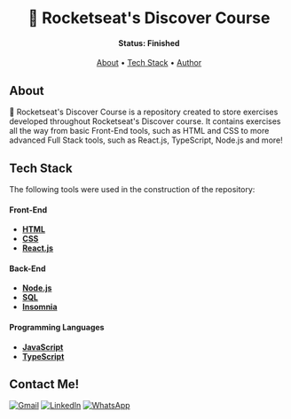 <h1 align="center">🚀 Rocketseat's Discover Course</h1>

<h4 align="center"> 
	 Status: Finished
</h4>

<p align="center">
 <a href="#about">About</a> • 
 <a href="#tech-stack">Tech Stack</a> •
 <a href="#contact-me">Author</a>
</p>

## About

🚀 Rocketseat's Discover Course is a repository created to store exercises developed throughout Rocketseat's Discover course. It contains exercises all the way from basic Front-End tools, such as HTML and CSS to more advanced Full Stack tools, such as React.js, TypeScript, Node.js and more!

## Tech Stack

The following tools were used in the construction of the repository:

#### **Front-End**

-   **[HTML](https://developer.mozilla.org/pt-BR/docs/Web/HTML)**
-   **[CSS](https://developer.mozilla.org/pt-BR/docs/Web/CSS)**
-   **[React.js](https://reactjs.org/)**

#### **Back-End**

-   **[Node.js](https://nodejs.org/en/)**
-   **[SQL](https://www.w3schools.com/sql/)**
-   **[Insomnia](https://insomnia.rest/download)**

#### **Programming Languages**

- **[JavaScript](https://www.javascript.com/)**
- **[TypeScript](https://www.typescriptlang.org/)**

## Contact Me!

<div>
  <a href="mailto:amfonseca98@gmail.com"><img alt="Gmail" src="https://img.shields.io/badge/Gmail-D14836?style=for-the-badge&logo=gmail&logoColor=white"></a>
  <a href="https://www.linkedin.com/in/alexandremucarzelfonseca/" target="_blank"><img alt="LinkedIn" src="https://img.shields.io/badge/LinkedIn-0077B5?style=for-the-badge&logo=linkedin&logoColor=white"></a>
  <a href="https://api.whatsapp.com/send?phone=5541992055294" target="_blank"><img alt="WhatsApp" src="https://img.shields.io/badge/WhatsApp-25D366?style=for-the-badge&logo=whatsapp&logoColor=white"></a>
</div>
